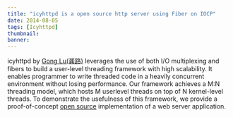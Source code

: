 ```yaml
---
title: "icyhttpd is a open source http server using Fiber on IOCP"
date: 2014-08-05
tags: [Icyhttpd]
thumbnail:
banner: 
---
```

icyhttpd by [Gong Lu(龚路)](http://www.iceboy.org/) leverages the use of both I/O multiplexing and fibers to build a user-level threading framework with high scalability. It enables programmer to write threaded code in a
heavily concurrent environment without losing performance. Our framework achieves a M:N threading model, which hosts M userlevel threads on top of N kernel-level threads. To demonstrate the usefulness of this framework, we provide a proof-of-concept [open source](https://code.google.com/p/icyhttpd/) implementation of a web server application.